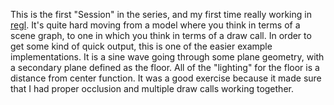 This is the first "Session" in the series, and my first time really working in [regl](http://regl.party/). It's quite hard moving from a model where you think in terms of a scene graph, to one in which you think in terms of a draw call. In order to get some kind of quick output, this is one of the easier example implementations. It is a sine wave going through some plane geometry, with a secondary plane defined as the floor. All of the "lighting" for the floor is a distance from center function. It was a good exercise because it made sure that I had proper occlusion and multiple draw calls working together.
